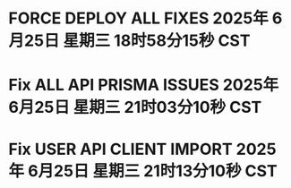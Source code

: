# FORCE DEPLOY ALL FIXES 2025年 6月25日 星期三 18时58分15秒 CST
# Fix ALL API PRISMA ISSUES 2025年 6月25日 星期三 21时03分10秒 CST
# Fix USER API CLIENT IMPORT 2025年 6月25日 星期三 21时13分10秒 CST
